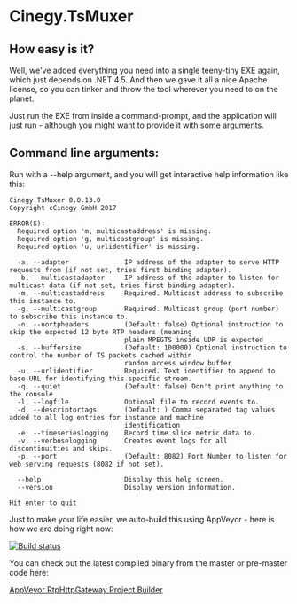 ﻿# Cinegy.TsMuxer


## How easy is it?

Well, we've added everything you need into a single teeny-tiny EXE again, which just depends on .NET 4.5. And then we gave it all a nice Apache license, so you can tinker and throw the tool wherever you need to on the planet.

Just run the EXE from inside a command-prompt, and the application will just run - although you might want to provide it with some arguments.

## Command line arguments:

Run with a --help argument, and you will get interactive help information like this:

```
Cinegy.TsMuxer 0.0.13.0
Copyright cCinegy GmbH 2017

ERROR(S):
  Required option 'm, multicastaddress' is missing.
  Required option 'g, multicastgroup' is missing.
  Required option 'u, urlidentifier' is missing.

  -a, --adapter              IP address of the adapter to serve HTTP requests from (if not set, tries first binding adapter).
  -b, --multicastadapter     IP address of the adapter to listen for multicast data (if not set, tries first binding adapter).
  -m, --multicastaddress     Required. Multicast address to subscribe this instance to.
  -g, --multicastgroup       Required. Multicast group (port number) to subscribe this instance to.
  -n, --nortpheaders         (Default: false) Optional instruction to skip the expected 12 byte RTP headers (meaning
                             plain MPEGTS inside UDP is expected
  -s, --buffersize           (Default: 100000) Optional instruction to control the number of TS packets cached within
                             random access window buffer
  -u, --urlidentifier        Required. Text identifier to append to base URL for identifying this specific stream.
  -q, --quiet                (Default: false) Don't print anything to the console
  -l, --logfile              Optional file to record events to.
  -d, --descriptortags       (Default: ) Comma separated tag values added to all log entries for instance and machine
                             identification
  -e, --timeserieslogging    Record time slice metric data to.
  -v, --verboselogging       Creates event logs for all discontinuities and skips.
  -p, --port                 (Default: 8082) Port Number to listen for web serving requests (8082 if not set).

  --help                     Display this help screen.
  --version                  Display version information.

Hit enter to quit
```

Just to make your life easier, we auto-build this using AppVeyor - here is how we are doing right now: 

[![Build status](https://ci.appveyor.com/api/projects/status/sm2dhprb2sj27j0u?svg=true)](https://ci.appveyor.com/project/cinegy/Cinegy.TsMuxer/branch/master)

You can check out the latest compiled binary from the master or pre-master code here:

[AppVeyor RtpHttpGateway Project Builder](https://ci.appveyor.com/project/cinegy/cinegy.TsMuxer/build/artifacts)
